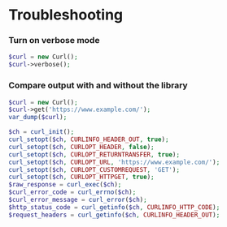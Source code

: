 # Troubleshooting

### Turn on verbose mode

```php
$curl = new Curl();
$curl->verbose();
```

### Compare output with and without the library

```php
$curl = new Curl();
$curl->get('https://www.example.com/');
var_dump($curl);
```

```php
$ch = curl_init();
curl_setopt($ch, CURLINFO_HEADER_OUT, true);
curl_setopt($ch, CURLOPT_HEADER, false);
curl_setopt($ch, CURLOPT_RETURNTRANSFER, true);
curl_setopt($ch, CURLOPT_URL, 'https://www.example.com/');
curl_setopt($ch, CURLOPT_CUSTOMREQUEST, 'GET');
curl_setopt($ch, CURLOPT_HTTPGET, true);
$raw_response = curl_exec($ch);
$curl_error_code = curl_errno($ch);
$curl_error_message = curl_error($ch);
$http_status_code = curl_getinfo($ch, CURLINFO_HTTP_CODE);
$request_headers = curl_getinfo($ch, CURLINFO_HEADER_OUT);
```
